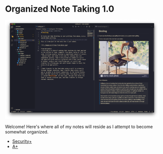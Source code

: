 # Organized Note Taking 1.0

![](./images/vscodium-note-taking-590x380.png)

Welcome! Here's where all of my notes will reside as I attempt to become somewhat organized.

- [Security+](./CSCI-17/README.md)  
- [A+](./CSCI-49/README.md)
